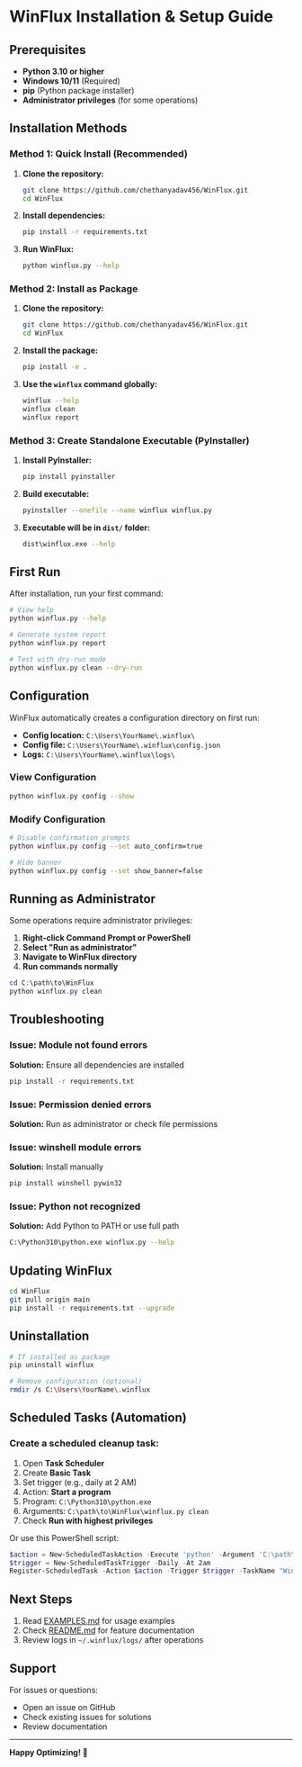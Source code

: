 # WinFlux Installation & Setup Guide

## Prerequisites

- **Python 3.10 or higher**
- **Windows 10/11** (Required)
- **pip** (Python package installer)
- **Administrator privileges** (for some operations)

## Installation Methods

### Method 1: Quick Install (Recommended)

1. **Clone the repository:**
   ```bash
   git clone https://github.com/chethanyadav456/WinFlux.git
   cd WinFlux
   ```

2. **Install dependencies:**
   ```bash
   pip install -r requirements.txt
   ```

3. **Run WinFlux:**
   ```bash
   python winflux.py --help
   ```

### Method 2: Install as Package

1. **Clone the repository:**
   ```bash
   git clone https://github.com/chethanyadav456/WinFlux.git
   cd WinFlux
   ```

2. **Install the package:**
   ```bash
   pip install -e .
   ```

3. **Use the `winflux` command globally:**
   ```bash
   winflux --help
   winflux clean
   winflux report
   ```

### Method 3: Create Standalone Executable (PyInstaller)

1. **Install PyInstaller:**
   ```bash
   pip install pyinstaller
   ```

2. **Build executable:**
   ```bash
   pyinstaller --onefile --name winflux winflux.py
   ```

3. **Executable will be in `dist/` folder:**
   ```bash
   dist\winflux.exe --help
   ```

## First Run

After installation, run your first command:

```bash
# View help
python winflux.py --help

# Generate system report
python winflux.py report

# Test with dry-run mode
python winflux.py clean --dry-run
```

## Configuration

WinFlux automatically creates a configuration directory on first run:

- **Config location:** `C:\Users\YourName\.winflux\`
- **Config file:** `C:\Users\YourName\.winflux\config.json`
- **Logs:** `C:\Users\YourName\.winflux\logs\`

### View Configuration

```bash
python winflux.py config --show
```

### Modify Configuration

```bash
# Disable confirmation prompts
python winflux.py config --set auto_confirm=true

# Hide banner
python winflux.py config --set show_banner=false
```

## Running as Administrator

Some operations require administrator privileges:

1. **Right-click Command Prompt or PowerShell**
2. **Select "Run as administrator"**
3. **Navigate to WinFlux directory**
4. **Run commands normally**

```powershell
cd C:\path\to\WinFlux
python winflux.py clean
```

## Troubleshooting

### Issue: Module not found errors

**Solution:** Ensure all dependencies are installed
```bash
pip install -r requirements.txt
```

### Issue: Permission denied errors

**Solution:** Run as administrator or check file permissions

### Issue: winshell module errors

**Solution:** Install manually
```bash
pip install winshell pywin32
```

### Issue: Python not recognized

**Solution:** Add Python to PATH or use full path
```bash
C:\Python310\python.exe winflux.py --help
```

## Updating WinFlux

```bash
cd WinFlux
git pull origin main
pip install -r requirements.txt --upgrade
```

## Uninstallation

```bash
# If installed as package
pip uninstall winflux

# Remove configuration (optional)
rmdir /s C:\Users\YourName\.winflux
```

## Scheduled Tasks (Automation)

### Create a scheduled cleanup task:

1. Open **Task Scheduler**
2. Create **Basic Task**
3. Set trigger (e.g., daily at 2 AM)
4. Action: **Start a program**
5. Program: `C:\Python310\python.exe`
6. Arguments: `C:\path\to\WinFlux\winflux.py clean`
7. Check **Run with highest privileges**

Or use this PowerShell script:

```powershell
$action = New-ScheduledTaskAction -Execute 'python' -Argument 'C:\path\to\WinFlux\winflux.py clean'
$trigger = New-ScheduledTaskTrigger -Daily -At 2am
Register-ScheduledTask -Action $action -Trigger $trigger -TaskName "WinFlux Cleanup" -Description "Daily system cleanup"
```

## Next Steps

1. Read [EXAMPLES.md](EXAMPLES.md) for usage examples
2. Check [README.md](README.md) for feature documentation
3. Review logs in `~/.winflux/logs/` after operations

## Support

For issues or questions:
- Open an issue on GitHub
- Check existing issues for solutions
- Review documentation

---

**Happy Optimizing! 🚀**
